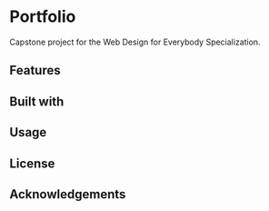 # Portfolio 
Capstone project for the Web Design for Everybody Specialization.

## Features

## Built with 

## Usage 

## License

## Acknowledgements 

